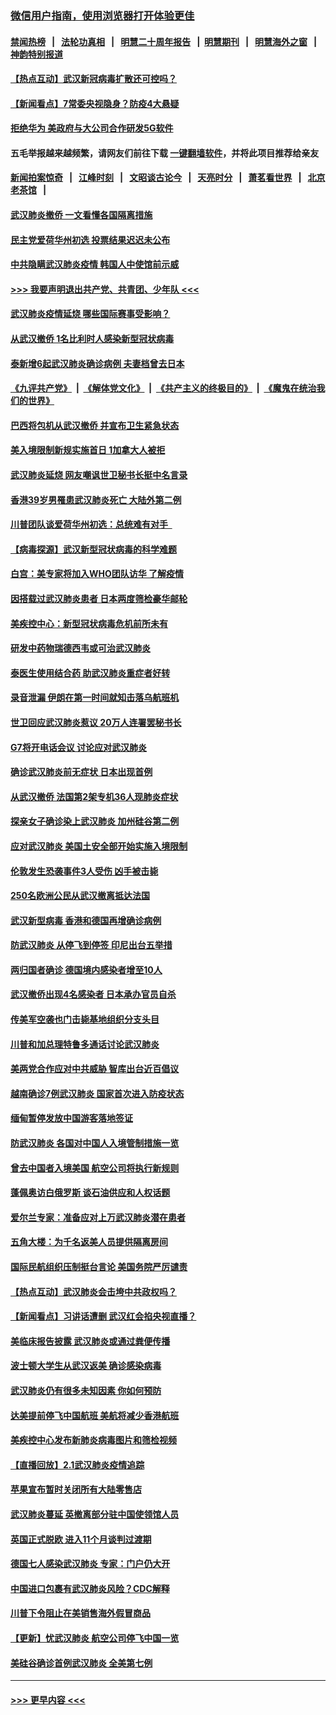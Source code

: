 ### [微信用户指南，使用浏览器打开体验更佳](https://github.com/gfw-breaker/banned-news1/blob/master/indexes/wechat-guide.md?t=0)
#### [禁闻热榜](热点新闻.md?t=0)  &nbsp;&nbsp;|&nbsp;&nbsp; [法轮功真相](https://github.com/gfw-breaker/truth/blob/master/README.md?t=0) &nbsp;&nbsp;|&nbsp;&nbsp; [明慧二十周年报告](https://github.com/gfw-breaker/mh-reports/blob/master/README.md?t=0) &nbsp;&nbsp;|&nbsp;&nbsp;[明慧期刊](https://github.com/gfw-breaker/mh-qikan) &nbsp;&nbsp;|&nbsp;&nbsp; [明慧海外之窗](https://github.com/gfw-breaker/mh-news/blob/master/README.md?t=0) &nbsp;&nbsp;|&nbsp;&nbsp; [神韵特别报道](https://github.com/gfw-breaker/mh-news/blob/master/shenyun.md?t=0)
#### [【热点互动】武汉新冠病毒扩散还可控吗？](../pages/nsc418/n11844750.md?t=02051101) 
#### [【新闻看点】7常委央视隐身？防疫4大悬疑](../pages/nsc418/n11844611.md?t=02051101) 
#### [拒绝华为 美政府与大公司合作研发5G软件](../pages/nsc418/n11844625.md?t=02051101) 
#### 五毛举报越来越频繁，请网友们前往下载 [一键翻墙软件](https://github.com/gfw-breaker/ssr-accounts)，并将此项目推荐给亲友
#### [新闻拍案惊奇](https://github.com/gfw-breaker/banned-news1/blob/master/pages/link4.md) &nbsp;&nbsp;|&nbsp;&nbsp; [江峰时刻](https://github.com/gfw-breaker/banned-news1/blob/master/pages/link4.md) &nbsp;&nbsp;|&nbsp;&nbsp; [文昭谈古论今](https://github.com/gfw-breaker/banned-news1/blob/master/pages/link4.md) &nbsp;&nbsp;|&nbsp;&nbsp; [天亮时分](https://github.com/gfw-breaker/banned-news1/blob/master/pages/link4.md) &nbsp;&nbsp;|&nbsp;&nbsp; [萧茗看世界](https://github.com/gfw-breaker/banned-news1/blob/master/pages/link4.md) &nbsp;&nbsp;|&nbsp;&nbsp; [北京老茶馆](https://github.com/gfw-breaker/banned-news1/blob/master/pages/link4.md) &nbsp;&nbsp;|&nbsp;&nbsp; 
#### [武汉肺炎撤侨 一文看懂各国隔离措施](../pages/nsc418/n11844216.md?t=02051101) 
#### [民主党爱荷华州初选 投票结果迟迟未公布](../pages/nsc418/n11844207.md?t=02051101) 
#### [中共隐瞒武汉肺炎疫情 韩国人中使馆前示威](../pages/nsc418/n11844084.md?t=02051101) 
#### [>>> 我要声明退出共产党、共青团、少年队 <<<](https://github.com/begood0513/goodnews/blob/master/quit/letter.md) 
#### [武汉肺炎疫情延烧 哪些国际赛事受影响？](../pages/nsc418/n11843958.md?t=02051101) 
#### [从武汉撤侨 1名比利时人感染新型冠状病毒](../pages/nsc418/n11843977.md?t=02051101) 
#### [泰新增6起武汉肺炎确诊病例 夫妻档曾去日本](../pages/nsc418/n11843900.md?t=02051101) 
#### [《九评共产党》](https://github.com/begood0513/9ping.md/blob/master/README.md) &nbsp;|&nbsp; [《解体党文化》](../../../../jtdwh.md/blob/master/README.md)  &nbsp;|&nbsp; [《共产主义的终极目的》](../../../../gczydzjmd.md/blob/master/README.md) &nbsp;|&nbsp; [《魔鬼在统治我们的世界》](../../../../mgztzwmdsj.md/blob/master/README.md) 
#### [巴西将包机从武汉撤侨 并宣布卫生紧急状态](../pages/nsc418/n11843418.md?t=02051101) 
#### [美入境限制新规实施首日 1加拿大人被拒](../pages/nsc418/n11843058.md?t=02051101) 
#### [武汉肺炎延烧 网友嘲讽世卫秘书长挺中名言录](../pages/nsc418/n11843056.md?t=02051101) 
#### [香港39岁男罹患武汉肺炎死亡 大陆外第二例](../pages/nsc418/n11843026.md?t=02051101) 
#### [川普团队谈爱荷华州初选：总统难有对手  ](../pages/nsc418/n11842867.md?t=02051101) 
#### [【病毒探源】武汉新型冠状病毒的科学难题](../pages/nsc418/n11842176.md?t=02051101) 
#### [白宫：美专家将加入WHO团队访华 了解疫情](../pages/nsc418/n11842198.md?t=02051101) 
#### [因搭载过武汉肺炎患者 日本两度筛检豪华邮轮](../pages/nsc418/n11842447.md?t=02051101) 
#### [美疾控中心：新型冠状病毒危机前所未有](../pages/nsc418/n11842406.md?t=02051101) 
#### [研发中药物瑞德西韦或可治武汉肺炎](../pages/nsc418/n11842100.md?t=02051101) 
#### [泰医生使用结合药 助武汉肺炎重症者好转](../pages/nsc418/n11842096.md?t=02051101) 
#### [录音泄漏 伊朗在第一时间就知击落乌航班机](../pages/nsc418/n11842002.md?t=02051101) 
#### [世卫回应武汉肺炎惹议 20万人连署罢秘书长](../pages/nsc418/n11841664.md?t=02051101) 
#### [G7将开电话会议 讨论应对武汉肺炎](../pages/nsc418/n11841658.md?t=02051101) 
#### [确诊武汉肺炎前无症状 日本出现首例](../pages/nsc418/n11841567.md?t=02051101) 
#### [从武汉撤侨 法国第2架专机36人现肺炎症状](../pages/nsc418/n11841382.md?t=02051101) 
#### [探亲女子确诊染上武汉肺炎 加州硅谷第二例](../pages/nsc418/n11839784.md?t=02051101) 
#### [应对武汉肺炎 美国土安全部开始实施入境限制](../pages/nsc418/n11839729.md?t=02051101) 
#### [伦敦发生恐袭事件3人受伤 凶手被击毙](../pages/nsc418/n11839442.md?t=02051101) 
#### [250名欧洲公民从武汉撤离抵达法国](../pages/nsc418/n11839438.md?t=02051101) 
#### [武汉新型病毒 香港和德国再增确诊病例](../pages/nsc418/n11839381.md?t=02051101) 
#### [防武汉肺炎 从停飞到停签 印尼出台五举措](../pages/nsc418/n11839282.md?t=02051101) 
#### [两归国者确诊 德国境内感染者增至10人](../pages/nsc418/n11839164.md?t=02051101) 
#### [武汉撤侨出现4名感染者 日本承办官员自杀](../pages/nsc418/n11839044.md?t=02051101) 
#### [传美军空袭也门击毙基地组织分支头目](../pages/nsc418/n11839210.md?t=02051101) 
#### [川普和加总理特鲁多通话讨论武汉肺炎](../pages/nsc418/n11839128.md?t=02051101) 
#### [美两党合作应对中共威胁 智库出台近百倡议](../pages/nsc418/n11838437.md?t=02051101) 
#### [越南确诊7例武汉肺炎 国家首次进入防疫状态](../pages/nsc418/n11838860.md?t=02051101) 
#### [缅甸暂停发放中国游客落地签证](../pages/nsc418/n11838730.md?t=02051101) 
#### [防武汉肺炎 各国对中国人入境管制措施一览](../pages/nsc418/n11838726.md?t=02051101) 
#### [曾去中国者入境美国 航空公司将执行新规则](../pages/nsc418/n11838375.md?t=02051101) 
#### [蓬佩奥访白俄罗斯 谈石油供应和人权话题](../pages/nsc418/n11838242.md?t=02051101) 
#### [爱尔兰专家：准备应对上万武汉肺炎潜在患者](../pages/nsc418/n11837978.md?t=02051101) 
#### [五角大楼：为千名返美人员提供隔离房间](../pages/nsc418/n11837831.md?t=02051101) 
#### [国际民航组织压制挺台言论 美国务院严厉谴责](../pages/nsc418/n11837791.md?t=02051101) 
#### [【热点互动】武汉肺炎会击垮中共政权吗？](../pages/nsc418/n11837779.md?t=02051101) 
#### [【新闻看点】习讲话遭删 武汉红会掐央视直播？](../pages/nsc418/n11837573.md?t=02051101) 
#### [美临床报告披露 武汉肺炎或通过粪便传播](../pages/nsc418/n11837626.md?t=02051101) 
#### [波士顿大学生从武汉返美 确诊感染病毒](../pages/nsc418/n11837580.md?t=02051101) 
#### [武汉肺炎仍有很多未知因素 你如何预防](../pages/nsc418/n11837666.md?t=02051101) 
#### [达美提前停飞中国航班 美航将减少香港航班](../pages/nsc418/n11837649.md?t=02051101) 
#### [美疾控中心发布新肺炎病毒图片和筛检视频](../pages/nsc418/n11837491.md?t=02051101) 
#### [【直播回放】2.1武汉肺炎疫情追踪](../pages/nsc418/n11837232.md?t=02051101) 
#### [苹果宣布暂时关闭所有大陆零售店](../pages/nsc418/n11837097.md?t=02051101) 
#### [武汉肺炎蔓延 英撤离部分驻中国使领馆人员](../pages/nsc418/n11837061.md?t=02051101) 
#### [英国正式脱欧 进入11个月谈判过渡期](../pages/nsc418/n11836911.md?t=02051101) 
#### [德国七人感染武汉肺炎 专家：门户仍大开](../pages/nsc418/n11836344.md?t=02051101) 
#### [中国进口包裹有武汉肺炎风险？CDC解释](../pages/nsc418/n11836321.md?t=02051101) 
#### [川普下令阻止在美销售海外假冒商品](../pages/nsc418/n11836261.md?t=02051101) 
#### [【更新】忧武汉肺炎 航空公司停飞中国一览](../pages/nsc418/n11835931.md?t=02051101) 
#### [美硅谷确诊首例武汉肺炎 全美第七例](../pages/nsc418/n11836093.md?t=02051101) 

----
#### [ >>> 更早内容 <<< ](../indexes/nsc418-earlier.md)
